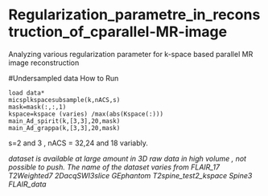 # Regularization_parametre_in_reconstruction_of_cparallel-MR-image
Analyzing various regularization parameter  for k-space based parallel MR image reconstruction

#Undersampled data
How to Run
```
load data*
micsplkspacesubsample(k,nACS,s)
mask=mask(:,:,1)
kspace=kspace (varies) /max(abs(Kspace(:)))
main_Ad_spirit(k,[3,3],20,mask)
main_Ad_grappa(k,[3,3],20,mask)
```

s=2 and 3 , nACS = 32,24 and 18 variably.

*dataset is available at large amount in 3D raw data in high volume , not possible to push. The name of the dataset varies from
FLAIR_17
T2Weighted7
2DacqSWI3slice
GEphantom
T2spine_test2_kspace
Spine3
FLAIR_data*
